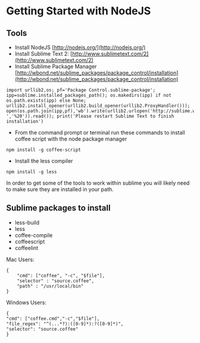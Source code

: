 # Getting Started with NodeJS

## Tools
- Install NodeJS [http://nodejs.org/](http://nodejs.org/)
- Install Sublime Text 2: [http://www.sublimetext.com/2](http://www.sublimetext.com/2)
- Install Sublime Package Manager [http://wbond.net/sublime_packages/package_control/installation](http://wbond.net/sublime_packages/package_control/installation)  
```  
import urllib2,os; pf='Package Control.sublime-package'; ipp=sublime.installed_packages_path(); os.makedirs(ipp) if not os.path.exists(ipp) else None; urllib2.install_opener(urllib2.build_opener(urllib2.ProxyHandler())); open(os.path.join(ipp,pf),'wb').write(urllib2.urlopen('http://sublime.wbond.net/'+pf.replace(' ','%20')).read()); print('Please restart Sublime Text to finish installation')
```   
- From the command prompt or terminal run these commands to install coffee script with the node package manager  
```
npm install -g coffee-script   
```  
- Install the less compiler  
```
npm install -g less  
```  

In order to get some of the tools to work within sublime you will likely need to make sure they are installed in your path.

## Sublime packages to install

- less-build
- less
- coffee-compile
- coffeescript
- coffeelint

Mac Users:  
```  
{
    "cmd": ["coffee", "-c", "$file"],
    "selector" : "source.coffee",
    "path" : "/usr/local/bin"
}
```

Windows Users:  
```  
{
"cmd": ["coffee.cmd","-c","$file"],
"file_regex": "^(...*?):([0-9]*):?([0-9]*)",
"selector": "source.coffee"
}  
```  

